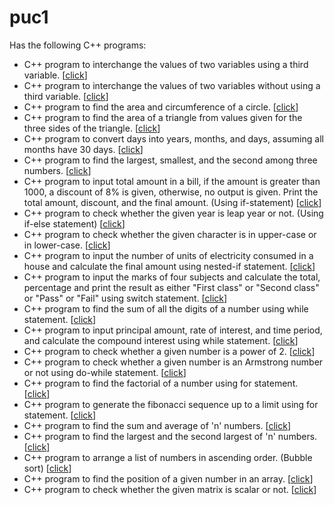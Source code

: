 # puc1
Has the following C++ programs:  
  - C++ program to interchange the values of two variables using a third variable. [[click](/1.cpp)]
  - C++ program to interchange the values of two variables without using a third variable. [[click](/2.cpp)]
  - C++ program to find the area and circumference of a circle. [[click](/3.cpp)]
  - C++ program to find the area of a triangle from values given for the three sides of the triangle. [[click](/4.cpp)]
  - C++ program to convert days into years, months, and days, assuming all months have 30 days. [[click](/5.cpp)]
  - C++ program to find the largest, smallest, and the second among three numbers. [[click](/6.cpp)]
  - C++ program to input total amount in a bill, if the amount is greater than 1000, a discount of 8% is given, otherwise, no output is given. Print the total amount, discount, and the final amount. (Using if-statement) [[click](/7.cpp)]
  - C++ program to check whether the given year is leap year or not. (Using if-else statement) [[click](/8.cpp)]
  - C++ program to check whether the given character is in upper-case or in lower-case. [[click](/9.cpp)]
  - C++ program to input the number of units of electricity consumed in a house and calculate the final amount using nested-if statement. [[click](/10.cpp)]
  - C++ program to input the marks of four subjects and calculate the total, percentage and print the result as either "First class" or "Second class" or "Pass" or "Fail" using switch statement. [[click](/11.cpp)]
  - C++ program to find the sum of all the digits of a number using while statement. [[click](/12.cpp)]
  - C++ program to input principal amount, rate of interest, and time period, and calculate the compound interest using while statement. [[click](/13.cpp)]
  - C++ program to check whether a given number is a power of 2. [[click](/14.cpp)]
  - C++ program to check whether a given number is an Armstrong number or not using do-while statement. [[click](/15.cpp)]
  - C++ program to find the factorial of a number using for statement. [[click](/16.cpp)]
  - C++ program to generate the fibonacci sequence up to a limit using for statement. [[click](/17.cpp)]
  - C++ program to find the sum and average of 'n' numbers. [[click](/18.cpp)]
  - C++ program to find the largest and the second largest of 'n' numbers. [[click](/19.cpp)]
  - C++ program to arrange a list of numbers in ascending order. (Bubble sort) [[click](/20.cpp)]
  - C++ program to find the position of a given number in an array. [[click](/21.cpp)]
  - C++ program to check whether the given matrix is scalar or not. [[click](/22.cpp)]
